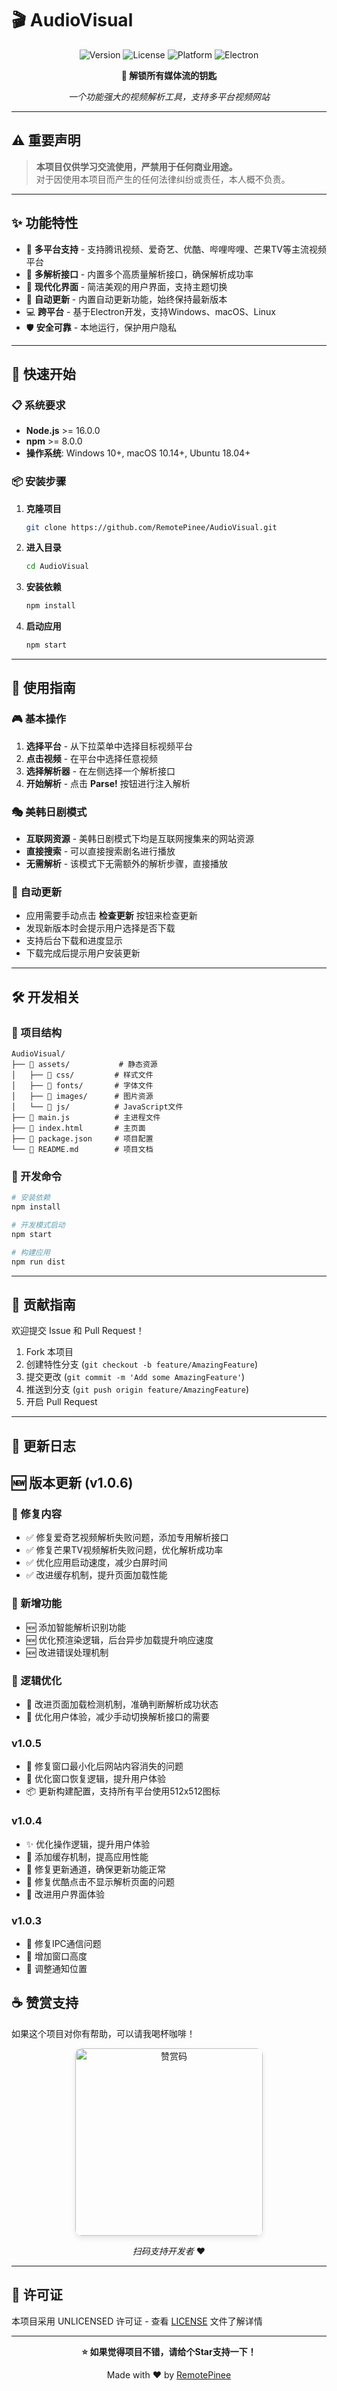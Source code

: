 # 🎬 AudioVisual

<div align="center">

![Version](https://img.shields.io/badge/version-1.0.6-blue.svg?style=for-the-badge&logo=semantic-release)
![License](https://img.shields.io/badge/license-UNLICENSED-red.svg?style=for-the-badge)
![Platform](https://img.shields.io/badge/platform-Windows%20%7C%20macOS%20%7C%20Linux-lightgrey.svg?style=for-the-badge)
![Electron](https://img.shields.io/badge/Electron-20+-47848F.svg?style=for-the-badge&logo=electron)

**🔑 解锁所有媒体流的钥匙**

*一个功能强大的视频解析工具，支持多平台视频网站*

</div>

---

## ⚠️ 重要声明

> **本项目仅供学习交流使用，严禁用于任何商业用途。**  
> 对于因使用本项目而产生的任何法律纠纷或责任，本人概不负责。

---

## ✨ 功能特性

- 🎯 **多平台支持** - 支持腾讯视频、爱奇艺、优酷、哔哩哔哩、芒果TV等主流视频平台
- 🔧 **多解析接口** - 内置多个高质量解析接口，确保解析成功率
- 🎨 **现代化界面** - 简洁美观的用户界面，支持主题切换
- 🚀 **自动更新** - 内置自动更新功能，始终保持最新版本
- 💻 **跨平台** - 基于Electron开发，支持Windows、macOS、Linux
- 🛡️ **安全可靠** - 本地运行，保护用户隐私

---

## 🚀 快速开始

### 📋 系统要求

- **Node.js** >= 16.0.0
- **npm** >= 8.0.0
- **操作系统**: Windows 10+, macOS 10.14+, Ubuntu 18.04+


### 📦 安装步骤

1. **克隆项目**
   ```bash
   git clone https://github.com/RemotePinee/AudioVisual.git
   ```

2. **进入目录**
   ```bash
   cd AudioVisual
   ```

3. **安装依赖**
   ```bash
   npm install
   ```

4. **启动应用**
   ```bash
   npm start
   ```

---

## 📖 使用指南

### 🎮 基本操作

1. **选择平台** - 从下拉菜单中选择目标视频平台
2. **点击视频** - 在平台中选择任意视频
3. **选择解析器** - 在左侧选择一个解析接口
4. **开始解析** - 点击 **Parse!** 按钮进行注入解析

### 🎭 美韩日剧模式

- **互联网资源** - 美韩日剧模式下均是互联网搜集来的网站资源
- **直接搜索** - 可以直接搜索剧名进行播放
- **无需解析** - 该模式下无需额外的解析步骤，直接播放

### 🔄 自动更新

- 应用需要手动点击 **检查更新** 按钮来检查更新
- 发现新版本时会提示用户选择是否下载
- 支持后台下载和进度显示
- 下载完成后提示用户安装更新

---

## 🛠️ 开发相关

### 📁 项目结构

```
AudioVisual/
├── 📁 assets/           # 静态资源
│   ├── 📁 css/         # 样式文件
│   ├── 📁 fonts/       # 字体文件
│   ├── 📁 images/      # 图片资源
│   └── 📁 js/          # JavaScript文件
├── 📄 main.js          # 主进程文件
├── 📄 index.html       # 主页面
├── 📄 package.json     # 项目配置
└── 📄 README.md        # 项目文档
```

### 🔧 开发命令

```bash
# 安装依赖
npm install

# 开发模式启动
npm start

# 构建应用
npm run dist
```

---

## 🤝 贡献指南

欢迎提交 Issue 和 Pull Request！

1. Fork 本项目
2. 创建特性分支 (`git checkout -b feature/AmazingFeature`)
3. 提交更改 (`git commit -m 'Add some AmazingFeature'`)
4. 推送到分支 (`git push origin feature/AmazingFeature`)
5. 开启 Pull Request

---

## 📝 更新日志

## 🆕 版本更新 (v1.0.6)

### 🔧 修复内容
- ✅ 修复爱奇艺视频解析失败问题，添加专用解析接口
- ✅ 修复芒果TV视频解析失败问题，优化解析成功率
- ✅ 优化应用启动速度，减少白屏时间
- ✅ 改进缓存机制，提升页面加载性能

### 🚀 新增功能
- 🆕 添加智能解析识别功能
- 🆕 优化预渲染逻辑，后台异步加载提升响应速度
- 🆕 改进错误处理机制


### 🎯 逻辑优化
- 🔄 改进页面加载检测机制，准确判断解析成功状态
- 🔄 优化用户体验，减少手动切换解析接口的需要

### v1.0.5
- 🐛 修复窗口最小化后网站内容消失的问题
- 🔧 优化窗口恢复逻辑，提升用户体验
- 📦 更新构建配置，支持所有平台使用512x512图标

### v1.0.4
- ✨ 优化操作逻辑，提升用户体验
- 🚀 添加缓存机制，提高应用性能
- 🔧 修复更新通道，确保更新功能正常
- 🐛 修复优酷点击不显示解析页面的问题
- 💄 改进用户界面体验

### v1.0.3
- 🔧 修复IPC通信问题
- 📱 增加窗口高度
- 🎨 调整通知位置





## ☕ 赞赏支持

如果这个项目对你有帮助，可以请我喝杯咖啡！

<div align="center">
  <img src="assets/images/zf.jpg" alt="赞赏码" width="300" style="border-radius: 10px; box-shadow: 0 4px 8px rgba(0,0,0,0.1);"/>
  
  *扫码支持开发者* ❤️
</div>

---

## 📄 许可证

本项目采用 UNLICENSED 许可证 - 查看 [LICENSE](LICENSE) 文件了解详情

---

<div align="center">

**⭐ 如果觉得项目不错，请给个Star支持一下！**

Made with ❤️ by [RemotePinee](https://github.com/RemotePinee)

</div>